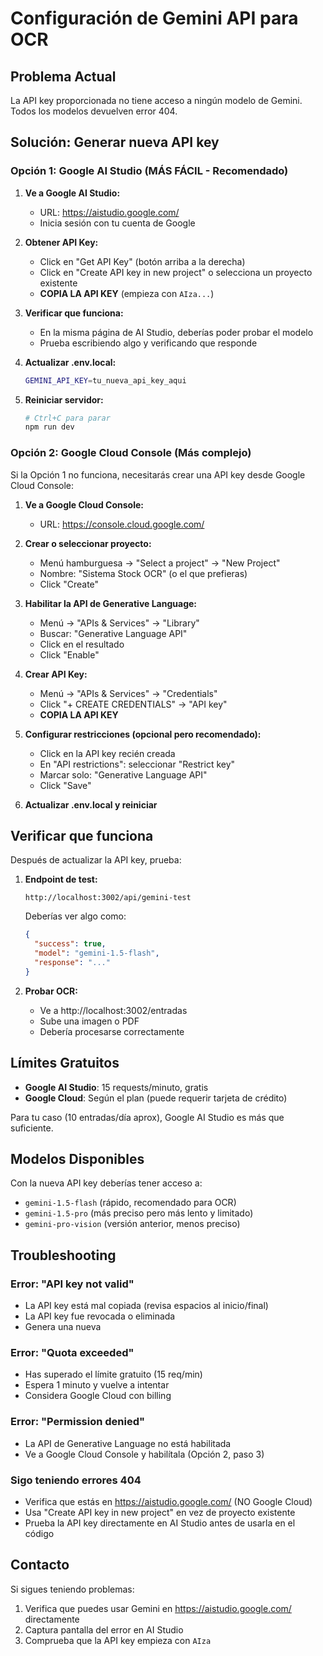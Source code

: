 # Configuración de Gemini API para OCR

## Problema Actual

La API key proporcionada no tiene acceso a ningún modelo de Gemini. Todos los modelos devuelven error 404.

## Solución: Generar nueva API key

### Opción 1: Google AI Studio (MÁS FÁCIL - Recomendado)

1. **Ve a Google AI Studio:**
   - URL: https://aistudio.google.com/
   - Inicia sesión con tu cuenta de Google

2. **Obtener API Key:**
   - Click en "Get API Key" (botón arriba a la derecha)
   - Click en "Create API key in new project" o selecciona un proyecto existente
   - **COPIA LA API KEY** (empieza con `AIza...`)

3. **Verificar que funciona:**
   - En la misma página de AI Studio, deberías poder probar el modelo
   - Prueba escribiendo algo y verificando que responde

4. **Actualizar .env.local:**
   ```bash
   GEMINI_API_KEY=tu_nueva_api_key_aqui
   ```

5. **Reiniciar servidor:**
   ```bash
   # Ctrl+C para parar
   npm run dev
   ```

### Opción 2: Google Cloud Console (Más complejo)

Si la Opción 1 no funciona, necesitarás crear una API key desde Google Cloud Console:

1. **Ve a Google Cloud Console:**
   - URL: https://console.cloud.google.com/

2. **Crear o seleccionar proyecto:**
   - Menú hamburguesa → "Select a project" → "New Project"
   - Nombre: "Sistema Stock OCR" (o el que prefieras)
   - Click "Create"

3. **Habilitar la API de Generative Language:**
   - Menú → "APIs & Services" → "Library"
   - Buscar: "Generative Language API"
   - Click en el resultado
   - Click "Enable"

4. **Crear API Key:**
   - Menú → "APIs & Services" → "Credentials"
   - Click "+ CREATE CREDENTIALS" → "API key"
   - **COPIA LA API KEY**

5. **Configurar restricciones (opcional pero recomendado):**
   - Click en la API key recién creada
   - En "API restrictions": seleccionar "Restrict key"
   - Marcar solo: "Generative Language API"
   - Click "Save"

6. **Actualizar .env.local y reiniciar**

## Verificar que funciona

Después de actualizar la API key, prueba:

1. **Endpoint de test:**
   ```
   http://localhost:3002/api/gemini-test
   ```

   Deberías ver algo como:
   ```json
   {
     "success": true,
     "model": "gemini-1.5-flash",
     "response": "..."
   }
   ```

2. **Probar OCR:**
   - Ve a http://localhost:3002/entradas
   - Sube una imagen o PDF
   - Debería procesarse correctamente

## Límites Gratuitos

- **Google AI Studio**: 15 requests/minuto, gratis
- **Google Cloud**: Según el plan (puede requerir tarjeta de crédito)

Para tu caso (10 entradas/día aprox), Google AI Studio es más que suficiente.

## Modelos Disponibles

Con la nueva API key deberías tener acceso a:
- `gemini-1.5-flash` (rápido, recomendado para OCR)
- `gemini-1.5-pro` (más preciso pero más lento y limitado)
- `gemini-pro-vision` (versión anterior, menos preciso)

## Troubleshooting

### Error: "API key not valid"
- La API key está mal copiada (revisa espacios al inicio/final)
- La API key fue revocada o eliminada
- Genera una nueva

### Error: "Quota exceeded"
- Has superado el límite gratuito (15 req/min)
- Espera 1 minuto y vuelve a intentar
- Considera Google Cloud con billing

### Error: "Permission denied"
- La API de Generative Language no está habilitada
- Ve a Google Cloud Console y habilítala (Opción 2, paso 3)

### Sigo teniendo errores 404
- Verifica que estás en https://aistudio.google.com/ (NO Google Cloud)
- Usa "Create API key in new project" en vez de proyecto existente
- Prueba la API key directamente en AI Studio antes de usarla en el código

## Contacto

Si sigues teniendo problemas:
1. Verifica que puedes usar Gemini en https://aistudio.google.com/ directamente
2. Captura pantalla del error en AI Studio
3. Comprueba que la API key empieza con `AIza`
